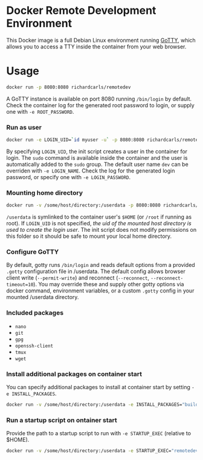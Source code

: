 # Docker Remote Development Environment

This Docker image is a full Debian Linux environment running [GoTTY](https://github.com/yudai/gotty), which allows you to access a TTY inside the container from your web browser.

# Usage
```bash
docker run -p 8080:8080 richardcarls/remotedev
```
A GoTTY instance is available on port 8080 running `/bin/login` by default. Check the container log for the generated root password to login, or supply one with `-e ROOT_PASSWORD`.

### Run as user
```bash
docker run -e LOGIN_UID=`id myuser -u` -p 8080:8080 richardcarls/remotedev
```
By specifying `LOGIN_UID`, the init script creates a user in the container for login. The `sudo` command is available inside the container and the user is automatically added to the `sudo` group. The default user name `dev` can be overriden with `-e LOGIN_NAME`. Check the log for the generated login password, or specify one with `-e LOGIN_PASSWORD`.

### Mounting home directory
```bash
docker run -v /some/host/directory:/userdata -p 8080:8080 richardcarls/remotedev
```
`/userdata` is symlinked to the container user's `$HOME` (or `/root` if running as root). If `LOGIN_UID` is not specified, *the uid of the mounted host directory is used to create the login user*. The init script does not modify permissions on this folder so it should be safe to mount your local home directory.

### Configure GoTTY
By default, gotty runs `/bin/login` and reads default options from a provided `.gotty` configuration file in /userdata. The default config allows browser client write (`--permit-write`) and reconnect (`--reconnect`, `--reconnect-timeout=10`). You may override these and supply other gotty options via docker command, environment variables, or a custom `.gotty` config in your mounted /userdata directory.

### Included packages
- `nano`
- `git`
- `gpg`
- `openssh-client`
- `tmux`
- `wget`

### Install additional packages on container start
You can specify additional packages to install at container start by setting `-e INSTALL_PACKAGES`.

```bash
docker run -v /some/host/directory:/userdata -e INSTALL_PACKAGES="build-essentials emacs-nox nodejs" -p 8080:8080 richardcarls/remotedev
```

### Run a startup script on ontainer start
Provide the path to a startup script to run with `-e STARTUP_EXEC` (relative to $HOME).

```bash
docker run -v /some/host/directory:/userdata -e STARTUP_EXEC="remotedev-startup-polymer.sh" -p 8080:8080 richardcarls/remotedev
```
